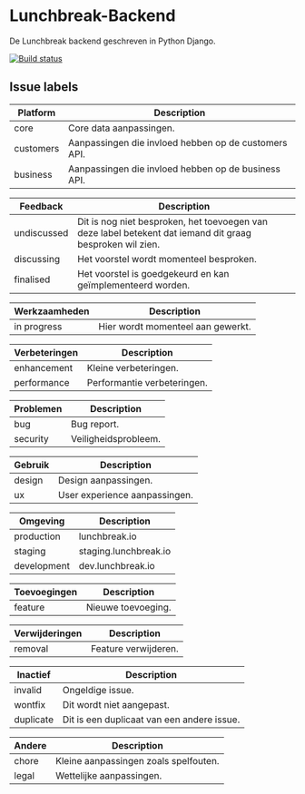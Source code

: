 # Lunchbreak-Backend

De Lunchbreak backend geschreven in Python Django.

[![Build status](https://travis-ci.com/AndreasBackx/Lunchbreak-Backend.svg?token=gsVV9n7i3zDy19arRrp7&branch=development)](https://magnum.travis-ci.com/AndreasBackx/Lunchbreak-Backend "Ga naar de Travis pagina.")


## Issue labels

| Platform | Description |
| ------------- | ------------- |
| core | Core data aanpassingen. |
| customers | Aanpassingen die invloed hebben op de customers API. |
| business | Aanpassingen die invloed hebben op de business API. |

| Feedback | Description |
| ------------- | ------------- |
| undiscussed | Dit is nog niet besproken, het toevoegen van deze label betekent dat iemand dit graag besproken wil zien. |
| discussing | Het voorstel wordt momenteel besproken. |
| finalised | Het voorstel is goedgekeurd en kan geïmplementeerd worden. |

| Werkzaamheden | Description |
| ------------- | ------------- |
| in progress | Hier wordt momenteel aan gewerkt. |

| Verbeteringen | Description |
| ------------- | ------------- |
| enhancement | Kleine verbeteringen. |
| performance | Performantie verbeteringen. |

| Problemen | Description |
| ------------- | ------------- |
| bug | Bug report. |
| security | Veiligheidsprobleem. |

| Gebruik | Description |
| ------------- | ------------- |
| design | Design aanpassingen. |
| ux | User experience aanpassingen. |

| Omgeving | Description |
| ------------- | ------------- |
| production | lunchbreak.io |
| staging | staging.lunchbreak.io |
| development | dev.lunchbreak.io |

| Toevoegingen | Description |
| ------------- | ------------- |
| feature | Nieuwe toevoeging. |

| Verwijderingen | Description |
| ------------- | ------------- |
| removal | Feature verwijderen. |

| Inactief | Description |
| ------------- | ------------- |
| invalid | Ongeldige issue. |
| wontfix | Dit wordt niet aangepast. |
| duplicate | Dit is een duplicaat van een andere issue. |

| Andere | Description |
| ------------- | ------------- |
| chore | Kleine aanpassingen zoals spelfouten. |
| legal | Wettelijke aanpassingen. |


